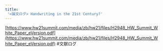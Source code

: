 ```yaml
---
title:
 '<論文ログ> Handwriting in the 21st Century?'
---
```


[https://www.hw21summit.com/media/zb/hw21/files/H2948_HW_Summit_White_Paper_eVersion.pdf](https://www.hw21summit.com/media/zb/hw21/files/H2948_HW_Summit_White_Paper_eVersion.pdf)
#文献ログ
